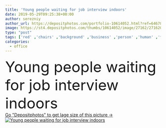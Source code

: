 ```yaml
---
title: 'Young people waiting for job interview indoors'
date: 2019-05-29T09:25:38+00:00
author: serezniy
author_url: https://depositphotos.com/portfolio-10614052.html?ref=64678756
image: https://st4.depositphotos.com/thumbs/10614052/image/27162/271620740/api_thumb_450.jpg?forcejpeg=true
type: "post"
tags: ['red' ,'chairs' ,'background' ,'business' ,'person' ,'human' ,'female' ,'sitting' ,'young' ,'people' ,'caucasian' ,'male' ,'man' ,'office' ,'woman' ,'mobile' ,'exam' ,'occupation' ,'work' ,'stress' ,'job' ,'indoors' ,'future' ,'profession' ,'company' ,'waiting' ,'worker' ,'expectation' ,'search' ,'staff' ,'resources' ,'opportunity' ,'interview' ,'vacancy' ,'worry' ,'employment' ,'candidate' ,'career' ,'recruitment' ,'resume' ,'employee' ,'nervous' ,'unemployed' ,'hire' ,'qualification' ,'hr' ,'applicant' ]
categories: 
  - office
---
```

<div aling="center">
            <font size="60"> Young people waiting for job interview indoors</font>   
</div>
<div>
    <a href='https://st4.depositphotos.com/thumbs/10614052/image/27162/271620740/api_thumb_450.jpg?forcejpeg=true?ref=64678756' target=_blank > Go "Depositphotos" to get lage size of this picture ->
        <img href='https://st4.depositphotos.com/thumbs/10614052/image/27162/271620740/api_thumb_450.jpg?forcejpeg=true?ref=64678756' src='https://st4.depositphotos.com/10614052/27162/i/950/depositphotos_271620740-stock-photo-young-people-waiting-for-job.jpg?forcejpeg=true' alt='Young people waiting for job interview indoors' >
    </a>
</div>
